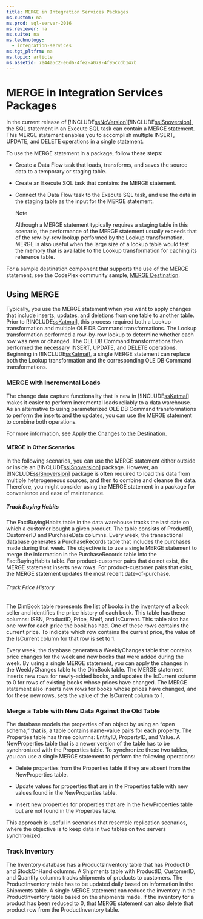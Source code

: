 ```yaml
---
title: MERGE in Integration Services Packages
ms.custom: na
ms.prod: sql-server-2016
ms.reviewer: na
ms.suite: na
ms.technology: 
  - integration-services
ms.tgt_pltfrm: na
ms.topic: article
ms.assetid: 7e44a5c2-e6d6-4fe2-a079-4f95ccdb147b
---
```

# MERGE in Integration Services Packages
  In the current release of [!INCLUDE[ssNoVersion](../../Topics/TopicNameContainA/includes/ssNoVersion_md.md)][!INCLUDE[ssISnoversion](../../Topics/TopicNameContainA/includes/ssISnoversion_md.md)], the SQL statement in an Execute SQL task can contain a MERGE statement. This MERGE statement enables you to accomplish multiple INSERT, UPDATE, and DELETE operations in a single statement.  
  
 To use the MERGE statement in a package, follow these steps:  
  
-   Create a Data Flow task that loads, transforms, and saves the source data to a temporary or staging table.  
  
-   Create an Execute SQL task that contains the MERGE statement.  
  
-   Connect the Data Flow task to the Execute SQL task, and use the data in the staging table as the input for the MERGE statement.  
  
    > [!NOTE]  
    >  Although a MERGE statement typically requires a staging table in this scenario, the performance of the MERGE statement usually exceeds that of the row-by-row lookup performed by the Lookup transformation. MERGE is also useful when the large size of a lookup table would test the memory that is available to the Lookup transformation for caching its reference table.  
  
 For a sample destination component that supports the use of the MERGE statement, see the CodePlex community sample, [MERGE Destination](http://go.microsoft.com/fwlink/?LinkId=141215).  
  
## Using MERGE  
 Typically, you use the MERGE statement when you want to apply changes that include inserts, updates, and deletions from one table to another table. Prior to [!INCLUDE[ssKatmai](../../Topics/TopicNameContainA/includes/ssKatmai_md.md)], this process required both a Lookup transformation and multiple OLE DB Command transformations. The Lookup transformation performed a row-by-row lookup to determine whether each row was new or changed. The OLE DB Command transformations then performed the necessary INSERT, UPDATE, and DELETE operations. Beginning in [!INCLUDE[ssKatmai](../../Topics/TopicNameContainA/includes/ssKatmai_md.md)], a single MERGE statement can replace both the Lookup transformation and the corresponding OLE DB Command transformations.  
  
### MERGE with Incremental Loads  
 The change data capture functionality that is new in [!INCLUDE[ssKatmai](../../Topics/TopicNameContainA/includes/ssKatmai_md.md)] makes it easier to perform incremental loads reliably to a data warehouse. As an alternative to using parameterized OLE DB Command transformations to perform the inserts and the updates, you can use the MERGE statement to combine both operations.  
  
 For more information, see [Apply the Changes to the Destination](../../Topics/TopicNameNotContainA/Apply-the-Changes-to-the-Destination.md).  
  
#### MERGE in Other Scenarios  
 In the following scenarios, you can use the MERGE statement either outside or inside an [!INCLUDE[ssISnoversion](../../Topics/TopicNameContainA/includes/ssISnoversion_md.md)] package. However, an [!INCLUDE[ssISnoversion](../../Topics/TopicNameContainA/includes/ssISnoversion_md.md)] package is often required to load this data from multiple heterogeneous sources, and then to combine and cleanse the data. Therefore, you might consider using the MERGE statement in a package for convenience and ease of maintenance.  
  
##### Track Buying Habits  
 The FactBuyingHabits table in the data warehouse tracks the last date on which a customer bought a given product. The table consists of ProductID, CustomerID and PurchaseDate columns. Every week, the transactional database generates a PurchaseRecords table that includes the purchases made during that week. The objective is to use a single MERGE statement to merge the information in the PurchaseRecords table into the FactBuyingHabits table. For product-customer pairs that do not exist, the MERGE statement inserts new rows. For product-customer pairs that exist, the MERGE statement updates the most recent date-of-purchase.  
  
###### Track Price History  
 The DimBook table represents the list of books in the inventory of a book seller and identifies the price history of each book. This table has these columns: ISBN, ProductID, Price, Shelf, and IsCurrent. This table also has one row for each price the book has had. One of these rows contains the current price. To indicate which row contains the current price, the value of the IsCurrent column for that row is set to 1.  
  
 Every week, the database generates a WeeklyChanges table that contains price changes for the week and new books that were added during the week. By using a single MERGE statement, you can apply the changes in the WeeklyChanges table to the DimBook table. The MERGE statement inserts new rows for newly-added books, and updates the IsCurrent column to 0 for rows of existing books whose prices have changed. The MERGE statement also inserts new rows for books whose prices have changed, and for these new rows, sets the value of the IsCurrent column to 1.  
  
### Merge a Table with New Data Against the Old Table  
 The database models the properties of an object by using an “open schema,” that is, a table contains name-value pairs for each property. The Properties table has three columns: EntityID, PropertyID, and Value. A NewProperties table that is a newer version of the table has to be synchronized with the Properties table. To synchronize these two tables, you can use a single MERGE statement to perform the following operations:  
  
-   Delete properties from the Properties table if they are absent from the NewProperties table.  
  
-   Update values for properties that are in the Properties table with new values found in the NewProperties table.  
  
-   Insert new properties for properties that are in the NewProperties table but are not found in the Properties table.  
  
 This approach is useful in scenarios that resemble replication scenarios, where the objective is to keep data in two tables on two servers synchronized.  
  
### Track Inventory  
 The Inventory database has a ProductsInventory table that has ProductID and StockOnHand columns. A Shipments table with ProductID, CustomerID, and Quantity columns tracks shipments of products to customers. The ProductInventory table has to be updated daily based on information in the Shipments table. A single MERGE statement can reduce the inventory in the ProductInventory table based on the shipments made. If the inventory for a product has been reduced to 0, that MERGE statement can also delete that product row from the ProductInventory table.  
  
  